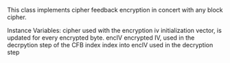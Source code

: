 This class implements cipher feedback encryption in concert with any block cipher.

Instance Variables:
cipher	<BlockCipher> used with the encryption
iv		<ByteArray> initialization vector, is updated for every encrypted byte.
encIV	<ByteArray> encrypted IV, used in the decrpytion step of the CFB
index	<Integer> index into encIV used in the decryption step
